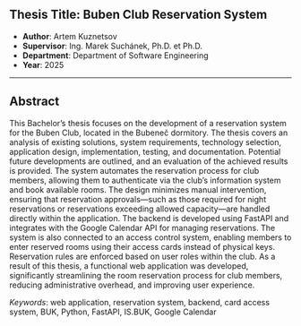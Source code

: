 ## Thesis Title: Buben Club Reservation System

- **Author**: Artem Kuznetsov  
- **Supervisor**: Ing. Marek Suchánek, Ph.D. et Ph.D.  
- **Department**: Department of Software Engineering  
- **Year**: 2025  

---

## Abstract
This Bachelor’s thesis focuses on the development of a reservation system for
the Buben Club, located in the Bubeneč dormitory. The thesis covers an
analysis of existing solutions, system requirements, technology selection, application design, 
implementation, testing, and documentation. Potential future
developments are outlined, and an evaluation of the achieved results is provided. The system automates 
the reservation process for club members, allowing them to authenticate via the club’s 
information system and book available rooms. The design minimizes manual intervention, ensuring that reservation
approvals—such as those required for night reservations or reservations exceeding allowed capacity—are 
handled directly within the application. The backend is developed using FastAPI and integrates with the Google Calendar
API for managing reservations. The system is also connected to an access
control system, enabling members to enter reserved rooms using their access
cards instead of physical keys. Reservation rules are enforced based on user
roles within the club. As a result of this thesis, a functional web application
was developed, significantly streamlining the room reservation process for club
members, reducing administrative overhead, and improving user experience.

*Keywords*: web application, reservation system, backend, card access system, BUK, Python, FastAPI, IS.BUK, Google Calendar